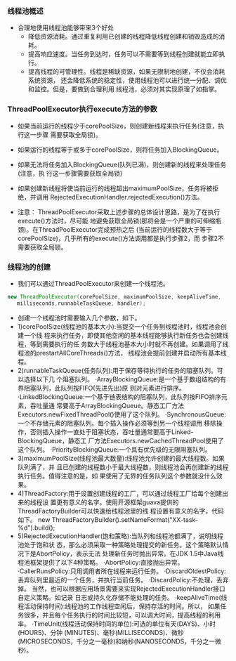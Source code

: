 ### 线程池概述
* 合理地使用线程池能够带来3个好处
  * 降低资源消耗。通过重复利用已创建的线程降低线程创建和销毁造成的消耗。
  * 提高响应速度。当任务到达时，任务可以不需要等到线程创建就能立即执行。
  * 提高线程的可管理性。线程是稀缺资源，如果无限制地创建，不仅会消耗系统资源， 还会降低系统的稳定性，使用线程池可以进行统一分配、调优和监控。但是，要做到合理利用 线程池，必须对其实现原理了如指掌。

### ThreadPoolExecutor执行execute方法的参数

* 如果当前运行的线程少于corePoolSize，则创建新线程来执行任务(注意，执行这一步骤 需要获取全局锁)。
* 如果运行的线程等于或多于corePoolSize，则将任务加入BlockingQueue。
* 如果无法将任务加入BlockingQueue(队列已满)，则创建新的线程来处理任务(注意，执
行这一步骤需要获取全局锁)
* 如果创建新线程将使当前运行的线程超出maximumPoolSize，任务将被拒绝，并调用
RejectedExecutionHandler.rejectedExecution()方法。

* 注意： ThreadPoolExecutor采取上述步骤的总体设计思路，是为了在执行execute()方法时，尽可能 地避免获取全局锁(那将会是一个严重的可伸缩瓶颈)。在ThreadPoolExecutor完成预热之后 (当前运行的线程数大于等于corePoolSize)，几乎所有的execute()方法调用都是执行步骤2，而 步骤2不需要获取全局锁。

### 线程池的创建
* 我们可以通过ThreadPoolExecutor来创建一个线程池。
```java
new ThreadPoolExecutor(corePoolSize, maximumPoolSize, keepAliveTime,
   milliseconds,runnableTaskQueue, handler);
```
* 创建一个线程池时需要输入几个参数，如下。
* 1)corePoolSize(线程池的基本大小):当提交一个任务到线程池时，线程池会创建一个线 程来执行任务，即使其他空闲的基本线程能够执行新任务也会创建线程，等到需要执行的任 务数大于线程池基本大小时就不再创建。如果调用了线程池的prestartAllCoreThreads()方法， 线程池会提前创建并启动所有基本线程。
* 2)runnableTaskQueue(任务队列):用于保存等待执行的任务的阻塞队列。可以选择以下几 个阻塞队列。
·ArrayBlockingQueue:是一个基于数组结构的有界阻塞队列，此队列按FIFO(先进先出)原 则对元素进行排序。
·LinkedBlockingQueue:一个基于链表结构的阻塞队列，此队列按FIFO排序元素，吞吐量通 常要高于ArrayBlockingQueue。静态工厂方法Executors.newFixedThreadPool()使用了这个队列。
·SynchronousQueue:一个不存储元素的阻塞队列。每个插入操作必须等到另一个线程调用 移除操作，否则插入操作一直处于阻塞状态，吞吐量通常要高于Linked-BlockingQueue，静态工 厂方法Executors.newCachedThreadPool使用了这个队列。
    ·PriorityBlockingQueue:一个具有优先级的无限阻塞队列。
* 3)maximumPoolSize(线程池最大数量):线程池允许创建的最大线程数。如果队列满了，并 且已创建的线程数小于最大线程数，则线程池会再创建新的线程执行任务。值得注意的是，如 果使用了无界的任务队列这个参数就没什么效果。
* 4)ThreadFactory:用于设置创建线程的工厂，可以通过线程工厂给每个创建出来的线程设 置更有意义的名字。使用开源框架guava提供的ThreadFactoryBuilder可以快速给线程池里的线 程设置有意义的名字，代码如下。
new ThreadFactoryBuilder().setNameFormat("XX-task-%d").build();
* 5)RejectedExecutionHandler(饱和策略):当队列和线程池都满了，说明线程池处于饱和状 态，那么必须采取一种策略处理提交的新任务。这个策略默认情况下是AbortPolicy，表示无法 处理新任务时抛出异常。在JDK 1.5中Java线程池框架提供了以下4种策略。
·AbortPolicy:直接抛出异常。
·CallerRunsPolicy:只用调用者所在线程来运行任务。
·DiscardOldestPolicy:丢弃队列里最近的一个任务，并执行当前任务。
·DiscardPolicy:不处理，丢弃掉。
当然，也可以根据应用场景需要来实现RejectedExecutionHandler接口自定义策略。如记录 日志或持久化存储不能处理的任务。
·keepAliveTime(线程活动保持时间):线程池的工作线程空闲后，保持存活的时间。所以， 如果任务很多，并且每个任务执行的时间比较短，可以调大时间，提高线程的利用率。
·TimeUnit(线程活动保持时间的单位):可选的单位有天(DAYS)、小时(HOURS)、分钟 (MINUTES)、毫秒(MILLISECONDS)、微秒(MICROSECONDS，千分之一毫秒)和纳秒(NANOSECONDS，千分之一微秒)。